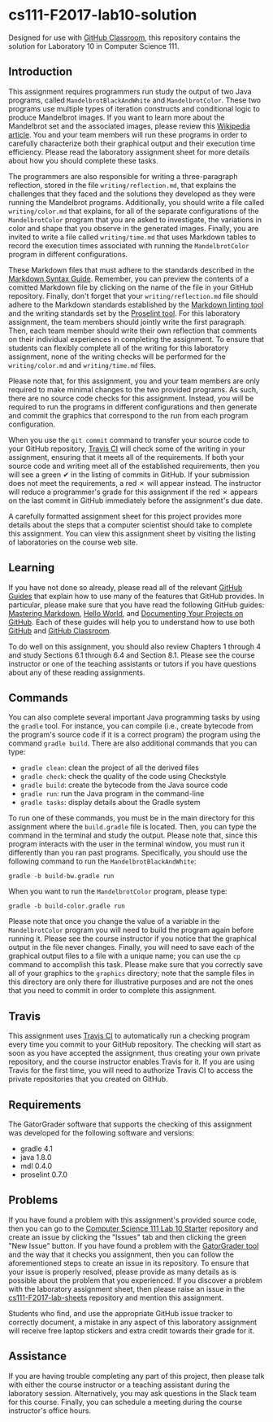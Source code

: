 <!---

TASK LIST:

  * Use cp -rf *.* to copy all of the files and directories in this repository
    to the starter repository for this assignment
  * Change into the directory for the starer repository
  * Update the header (e.g., #) to only give the name of the assignment
  * Update the first paragraph to include the commented-out content
  * Change the link in the # Problems section to point to this lab's starter
  * Create the assignment in the GitHub Classroom, noting the URL
  * Test the assignment by accepting it with your own GitHub account
  * Check to ensure that your GitHub repository is created correctly
  * Share the assignment link with all of the students using email or Slack

PROBLEMS?

  * Contact Gregory M. Kapfhammer by email or Slack
  * Raise an issue in the GitHub repository for this assignment

-->

# cs111-F2017-lab10-solution

Designed for use with [GitHub Classroom](https://classroom.github.com/), this
repository contains the solution for Laboratory 10 in Computer Science 111.

<!---

 Since the Travis builds for this repository will initially fail (as evidenced by
 a red &#x2717; appearing in the commit logs instead of a green &#x2714;), the
 programmer is responsible for completing all of the steps needed to satisfy the
 requirements for the assignment, thus causing a &#x2714; to instead appear in
 the commit logs.

--->

## Introduction

This assignment requires programmers run study the output of two Java programs,
called `MandelbrotBlackAndWhite` and `MandelbrotColor`. These two programs use
multiple types of iteration constructs and conditional logic to produce
Mandelbrot images. If you want to learn more about the Mandelbrot set and the
associated images, please review this [Wikipedia
article](https://en.wikipedia.org/wiki/Mandelbrot_set). You and your team
members will run these programs in order to carefully characterize both their
graphical output and their execution time efficiency. Please read the laboratory
assignment sheet for more details about how you should complete these tasks.

The programmers are also responsible for writing a three-paragraph reflection,
stored in the file `writing/reflection.md`, that explains the challenges that
they faced and the solutions they developed as they were running the Mandelbrot
programs. Additionally, you should write a file called `writing/color.md` that
explains, for all of the separate configurations of the `MandelbrotColor`
program that you are asked to investigate, the variations in color and shape
that you observe in the generated images. Finally, you are invited to write a
file called `writing/time.md` that uses Markdown tables to record the execution
times associated with running the `MandelbrotColor` program in different
configurations.

These Markdown files that must adhere to the standards
described in the [Markdown Syntax
Guide](https://guides.github.com/features/mastering-markdown/). Remember, you
can preview the contents of a comitted Markdown file by clicking on the name of
the file in your GitHub repository. Finally, don't forget that your
`writing/reflection.md` file should adhere to the Markdown standards established
by the [Markdown linting tool](https://github.com/markdownlint/markdownlint) and
the writing standards set by the [Proselint tool](http://proselint.com/). For
this laboratory assignment, the team members should jointly write the first
paragraph. Then, each team member should write their own reflection that
comments on their individual experiences in completing the assignment. To ensure
that students can flexibly complete all of the writing for this laboratory
assignment, none of the writing checks will be performed for the
`writing/color.md` and `writing/time.md` files.

Please note that, for this assignment, you and your team members are only
required to make minimal changes to the two provided programs. As such, there
are no source code checks for this assignment. Instead, you will be required to
run the programs in different configurations and then generate and commit
the graphics that correspond to the run from each program configuration.

When you use the `git commit` command to transfer your source code to your
GitHub repository, [Travis CI](https://travis-ci.com/) will check some of the
writing in your assignment, ensuring that it meets all of the requirements. If
both your source code and writing meet all of the established requirements, then
you will see a green &#x2714; in the listing of commits in GitHub. If your
submission does not meet the requirements, a red &#x2717; will appear instead.
The instructor will reduce a programmer's grade for this assignment if the red
&#x2717; appears on the last commit in GitHub immediately before the
assignment's due date.

A carefully formatted assignment sheet for this project provides more details
about the steps that a computer scientist should take to complete this
assignment. You can view this assignment sheet by visiting the listing of
laboratories on the course web site.

## Learning

If you have not done so already, please read all of the relevant [GitHub
Guides](https://guides.github.com/) that explain how to use many of the features
that GitHub provides. In particular, please make sure that you have read the
following GitHub guides: [Mastering
Markdown](https://guides.github.com/features/mastering-markdown/), [Hello
World](https://guides.github.com/activities/hello-world/), and [Documenting Your
Projects on GitHub](https://guides.github.com/features/wikis/). Each of these
guides will help you to understand how to use both [GitHub](http://github.com) and
[GitHub Classroom](https://classroom.github.com/).

To do well on this assignment, you should also review Chapters 1 through 4 and
study Sections 6.1 through 6.4 and Section 8.1. Please see the course instructor
or one of the teaching assistants or tutors if you have questions about any of
these reading assignments.

## Commands

You can also complete several important Java programming tasks by using the
`gradle` tool. For instance, you can compile (i.e., create bytecode from the
program's source code if it is a correct program) the program using the command
`gradle build`. There are also additional commands that you can type:

* `gradle clean`: clean the project of all the derived files
* `gradle check`: check the quality of the code using Checkstyle
* `gradle build`: create the bytecode from the Java source code
* `gradle run`: run the Java program in the command-line
* `gradle tasks`: display details about the Gradle system

To run one of these commands, you must be in the main directory for this
assignment where the `build.gradle` file is located. Then, you can type the
command in the terminal and study the output. Please note that, since this
program interacts with the user in the terminal window, you must run it
differently than you ran past programs. Specifically, you should use the
following command to run the `MandelbrotBlackAndWhite`:

```
gradle -b build-bw.gradle run
```

When you want to run the `MandelbrotColor` program, please type:

```
gradle -b build-color.gradle run
```

Please note that once you change the value of a variable in the
`MandelbrotColor` program you will need to build the program again before
running it. Please see the course instructor if you notice that the graphical
output in the file never changes. Finally, you will need to save each of the
graphical output files to a file with a unique name; you can use the `cp`
command to accomplish this task. Please make sure that you correctly save all of
your graphics to the `graphics` directory; note that the sample files in this
directory are only there for illustrative purposes and are not the ones that you
need to commit in order to complete this assignment.

## Travis

This assignment uses [Travis CI](https://travis-ci.com/) to automatically run
a checking program every time you commit to your GitHub repository. The
checking will start as soon as you have accepted the assignment, thus creating
your own private repository, and the course instructor enables Travis for it. If
you are using Travis for the first time, you will need to authorize Travis CI to
access the private repositories that you created on GitHub.

## Requirements

The GatorGrader software that supports the checking of this assignment was
developed for the following software and versions:

* gradle 4.1
* java 1.8.0
* mdl 0.4.0
* proselint 0.7.0

## Problems

If you have found a problem with this assignment's provided source code, then
you can go to the [Computer Science 111 Lab 10
Starter](https://github.com/Allegheny-Computer-Science-111-F2017/cs111-F2017-lab10-starter)
repository and create an issue by clicking the "Issues" tab and then clicking
the green "New Issue" button. If you have found a problem with the [GatorGrader
tool](https://github.com/gkapfham/gatorgrader) and the way that it checks you
assignment, then you can follow the aforementioned steps to create an issue in
its repository. To ensure that your issue is properly resolved, please provide
as many details as is possible about the problem that you experienced. If you
discover a problem with the laboratory assignment sheet, then please raise an
issue in the
[cs111-F2017-lab-sheets](https://github.com/Allegheny-Computer-Science-111-F2017/cs111-F2017-lab-sheets)
repository and mention this assignment.

Students who find, and use the appropriate GitHub issue tracker to correctly
document, a mistake in any aspect of this laboratory assignment will receive
free laptop stickers and extra credit towards their grade for it.

## Assistance

If you are having trouble completing any part of this project, then please talk
with either the course instructor or a teaching assistant during the laboratory
session. Alternatively, you may ask questions in the Slack team for this
course. Finally, you can schedule a meeting during the course instructor's
office hours.

